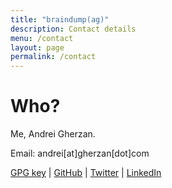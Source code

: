 ```yaml
---
title: "braindump(ag)"
description: Contact details
menu: /contact
layout: page
permalink: /contact
---
```


# Who?

Me, Andrei Gherzan.

Email: andrei[at]gherzan[dot]com

[GPG key](/key.asc) \| [GitHub](https://github.com/agherzan/) \| [Twitter](https://twitter.com/agherzan) \| [LinkedIn](https://www.linkedin.com/in/agherzan/)
